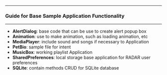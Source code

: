 ------
### Guide for Base Sample Application Functionality        
-----         

- **AlertDialog**: base code that can be use to create alert popup box
- **Animation**: use to make animation, such as loading animation, etc
- **MediaPlayer**: include sound and songs if necessary to Application
- **PetBio**: sample file for intent
- **MusicBox**: working playlist Application
- **SharedPreferences**: local storage base application for RADAR user preferences
- **SQLite**: contain methods CRUD for SQLite database
